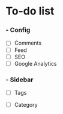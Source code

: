 # To-do list

### - Config
  - [ ] Comments
  - [ ] Feed
  - [ ] SEO
  - [ ] Google Analytics
### - Sidebar
  - [ ] Tags
  - [ ] Category

